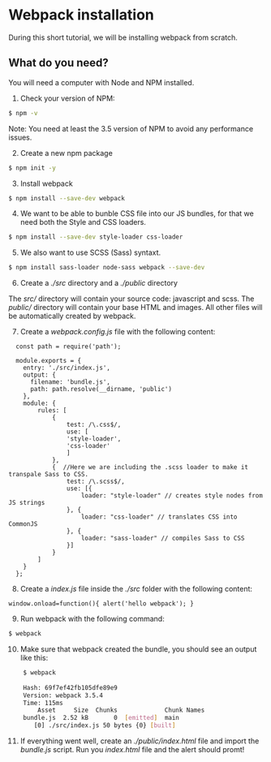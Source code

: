 # Webpack installation

During this short tutorial, we will be installing webpack from scratch.

## What do you need?
You will need a computer with Node and NPM installed.

1. Check your version of NPM:

```sh
$ npm -v
```

Note: You need at least the 3.5 version of NPM to avoid any performance issues.

2. Create a new npm package

```sh
$ npm init -y
```

3. Install webpack

```sh
$ npm install --save-dev webpack
```

4. We want to be able to bunble CSS file into our JS bundles, for that we need both the Style and CSS loaders.

```sh
$ npm install --save-dev style-loader css-loader
```

5. We also want to use SCSS (Sass) syntaxt.

```sh
$ npm install sass-loader node-sass webpack --save-dev
```

6. Create a _./src_ directory and a _./public_ directory

The _src/_ directory will contain your source code: javascript and scss.
The _public/_ directory will contain your base HTML and images. All other files will be automatically created by webpack.

7. Create a _webpack.config.js_ file with the following content:

```
  const path = require('path');

  module.exports = {
    entry: './src/index.js',
    output: {
      filename: 'bundle.js',
      path: path.resolve(__dirname, 'public')
    },
    module: {
        rules: [
            {
                test: /\.css$/,
                use: [
                'style-loader',
                'css-loader'
                ]
            },
            {  //Here we are including the .scss loader to make it transpale Sass to CSS.
                test: /\.scss$/,
                use: [{
                    loader: "style-loader" // creates style nodes from JS strings
                }, {
                    loader: "css-loader" // translates CSS into CommonJS
                }, {
                    loader: "sass-loader" // compiles Sass to CSS
                }]
            }
        ]
    }
  };
```

8. Create a _index.js_ file inside the _./src_ folder with the following content:

```
window.onload=function(){ alert('hello webpack'); }
```

9. Run webpack with the following command:

```sh
$ webpack
```

10. Make sure that webpack created the bundle, you should see an output like this:
```sh
    $ webpack
    
    Hash: 69f7ef42fb105dfe89e9
    Version: webpack 3.5.4
    Time: 115ms
        Asset     Size  Chunks             Chunk Names
    bundle.js  2.52 kB       0  [emitted]  main
       [0] ./src/index.js 50 bytes {0} [built]
```

11. If everything went well, create an _./public/index.html_ file and import the _bundle.js_ script. Run you _index.html_ file and the alert should promt!